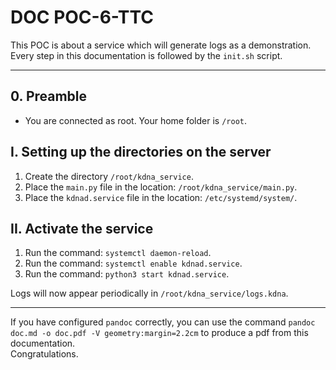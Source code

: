 
# DOC POC-6-TTC  

This POC is about a service which will generate logs as a demonstration.  
Every step in this documentation is followed by the `init.sh` script.  

---

## 0. Preamble  
* You are connected as root. Your home folder is `/root`.

## I. Setting up the directories on the server  
1. Create the directory `/root/kdna_service`.  
2. Place the `main.py` file in the location: `/root/kdna_service/main.py`.  
3. Place the `kdnad.service` file in the location: `/etc/systemd/system/`.  

## II. Activate the service  
1. Run the command: `systemctl daemon-reload`.  
2. Run the command: `systemctl enable kdnad.service`.  
3. Run the command: `python3 start kdnad.service`.  

Logs will now appear periodically in `/root/kdna_service/logs.kdna`.  

---

If you have configured `pandoc` correctly, you can use the command `pandoc doc.md -o doc.pdf -V geometry:margin=2.2cm` to produce a pdf from this documentation.  
Congratulations.  

